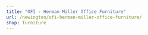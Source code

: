 ```yaml
---
title: "OFI - Herman Miller Office Furniture"
url: /newington/ofi-herman-miller-office-furniture/
shop: furniture
---
```

